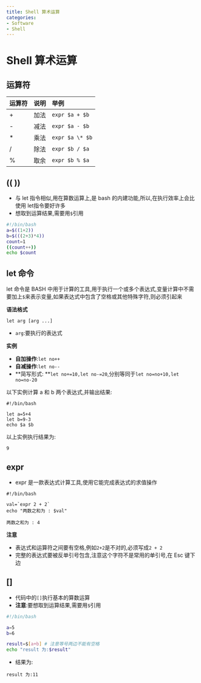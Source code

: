 ```yaml
---
title: Shell 算术运算
categories:
- Software
- Shell
---
```

# Shell 算术运算

## 运算符

| 运算符 | 说明 | 举例            |
| :----- | :--- | :-------------- |
| +      | 加法 | `expr $a + $b`  |
| -      | 减法 | `expr $a - $b`  |
| *      | 乘法 | `expr $a \* $b` |
| /      | 除法 | `expr $b / $a`  |
| %      | 取余 | `expr $b % $a`  |

## (( ))

- 与 let 指令相似,用在算数运算上,是 bash 的内建功能,所以,在执行效率上会比使用 let指令要好许多
- 想取到运算结果,需要用`$`引用

```bash
#!/bin/bash
a=$((1+2))
b=$(((2+3)*4))
count=1
((count++))
echo $count
```

## let 命令

let 命令是 BASH 中用于计算的工具,用于执行一个或多个表达式,变量计算中不需要加上`$`来表示变量,如果表达式中包含了空格或其他特殊字符,则必须引起来

**语法格式**

```shell
let arg [arg ...]
```

- `arg`:要执行的表达式

**实例**

- **自加操作**:`let no++`
- **自减操作**:`let no--`
- **简写形式: **`let no+=10,let no-=20`,分别等同于`let no=no+10,let no=no-20`

以下实例计算 a 和 b 两个表达式,并输出结果:

```shell
#!/bin/bash

let a=5+4
let b=9-3
echo $a $b
```

以上实例执行结果为:

```
9
```

## expr

- expr 是一款表达式计算工具,使用它能完成表达式的求值操作

```shell
#!/bin/bash

val=`expr 2 + 2`
echo "两数之和为 : $val"
```

```
两数之和为 : 4
```

**注意**

- 表达式和运算符之间要有空格,例如`2+2`是不对的,必须写成`2 + 2`
- 完整的表达式要被反单引号包含,注意这个字符不是常用的单引号,在 Esc 键下边

## []

- 代码中的`[]`执行基本的算数运算
- **注意**:要想取到运算结果,需要用`$`引用

```bash
#!/bin/bash

a=5
b=6

result=$[a+b] # 注意等号两边不能有空格
echo "result 为:$result"
```

- 结果为:

```
result 为:11
```

